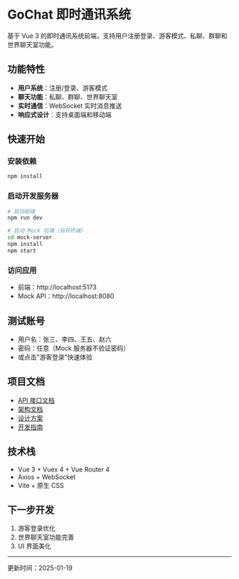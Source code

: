 # GoChat 即时通讯系统

基于 Vue 3 的即时通讯系统前端，支持用户注册登录、游客模式、私聊、群聊和世界聊天室功能。

## 功能特性

- **用户系统**：注册/登录、游客模式
- **聊天功能**：私聊、群聊、世界聊天室
- **实时通信**：WebSocket 实时消息推送
- **响应式设计**：支持桌面端和移动端

## 快速开始

### 安装依赖
```bash
npm install
```

### 启动开发服务器
```bash
# 启动前端
npm run dev

# 启动 Mock 后端（另开终端）
cd mock-server
npm install
npm start
```

### 访问应用
- 前端：http://localhost:5173
- Mock API：http://localhost:8080

## 测试账号

- 用户名：张三、李四、王五、赵六
- 密码：任意（Mock 服务器不验证密码）
- 或点击"游客登录"快速体验

## 项目文档

- [API 接口文档](./docs/api_documentation.md)
- [架构文档](./docs/architecture.md)
- [设计方案](./docs/design.md)
- [开发指南](./docs/README.md)

## 技术栈

- Vue 3 + Vuex 4 + Vue Router 4
- Axios + WebSocket
- Vite + 原生 CSS

## 下一步开发

1. 游客登录优化
2. 世界聊天室功能完善
3. UI 界面美化

---
更新时间：2025-01-19
